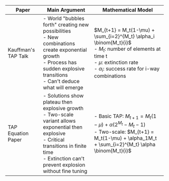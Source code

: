 | Paper               | Main Argument                                                                                                                                                                                                | Mathematical Model                                                                                                                                                                          |
| ------------------- | ------------------------------------------------------------------------------------------------------------------------------------------------------------------------------------------------------------ | ------------------------------------------------------------------------------------------------------------------------------------------------------------------------------------------- |
| Kauffman's TAP Talk | - World "bubbles forth" creating new possibilities<br>- New combinations create exponential growth<br>- Process has sudden explosive transitions<br>- Can't deduce what will emerge                          | $M_{t+1} = M_t(1-\mu) + \sum_{i=2}^{M_t} \alpha_i \binom{M_t}{i}$<br>- $M_t$: number of elements at time t<br>- $\mu$: extinction rate<br>- $\alpha_i$: success rate for i-way combinations |
| TAP Equation Paper  | - Solutions show plateau then explosive growth<br>- Two-scale variant allows exponential then explosive<br>- Critical transitions in finite time<br>- Extinction can't prevent explosion without fine tuning | - Basic TAP: $M_{t+1} = M_t(1-\mu) + \alpha(2^{M_t} - M_t - 1)$<br>- Two-scale: $M_{t+1} = M_t(1-\mu) + \alpha_1M_t + \sum_{i=2}^{M_t} \alpha \binom{M_t}{i}$                               |
